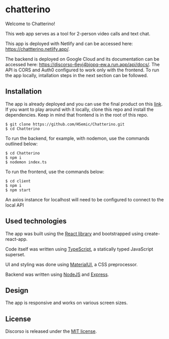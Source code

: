 # chatterino

Welcome to Chatterino!

This web app serves as a tool for 2-person video calls and text chat.

This app is deployed with Netlify and can be accessed here: https://chattterino.netlify.app/.

The backend is deployed on Google Cloud and its documentation can be accessed here: https://discorso-6eyj4bjopq-ew.a.run.app/api/docs/. The API is CORS and Auth0 configured to work only with the frontend. To run the app locally, intallation steps in the next section can be followed.

## Installation

The app is already deployed and you can use the final product on this [link](https://discorso.netlify.app/). 
If you want to play around with it locally, clone this repo and install the dependencies. Keep in mind that frontend is in the root of this repo.

```
$ git clone https://github.com/HSemic/Chatterino.git
$ cd Chatterino
```

To run the backend, for example, with nodemon, use the commands outlined below:

```
$ cd Chatterino
$ npm i
$ nodemon index.ts
```

To run the frontend, use the commands below:

```
$ cd client
$ npm i
$ npm start
```

An axios instance for localhost will need to be configured to connect to the local API

## Used technologies

The app was built using the [React library](https://reactjs.org/) and bootstrapped using create-react-app.

Code itself was written using [TypeScript](https://www.typescriptlang.org/), a statically typed JavaScript superset.

UI and styling was done using [MaterialUI](https://mui.com/), a CSS preprocessor.

Backend was written using [NodeJS](https://nodejs.org/en/) and [Express](https://expressjs.com/).

## Design

The app is responsive and works on various screen sizes.

## License

Discorso is released under the [MIT license](https://opensource.org/licenses/MIT).
